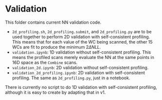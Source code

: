 # Validation

This folder contains current NN validation code.
- `2d_profiling.sh`, `2d_profiling.submit`, and `2d_profiling.py` are to be used together to perform 2D validation with self-consistent profiling. This means that for each value of the WC being scanned, the other 15 WCs are fit to produce the minimum $2\Delta NLL$.
- `validation.ipynb`: 1D validation without self-consistent profiling. This means the profiled scans merely evaluate the NN at the same points in 16D space as the `Combine` scans.
- `validation_2d.ipynb`: 2D validation without self-consistent profiling.
- `validation_2d_profiling.ipynb`: 2D validation with self-consistent profiling. The same as `2d_profiling.py`, just in a notebook.

There is currently no script to do 1D validation with self-consistent profiling, although it is easy to create by adapting that in v1.